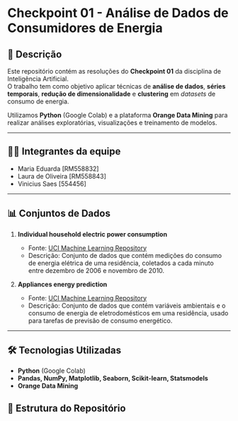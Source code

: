 # Checkpoint 01 - Análise de Dados de Consumidores de Energia  

## 📌 Descrição  
Este repositório contém as resoluções do **Checkpoint 01** da disciplina de Inteligência Artificial.  
O trabalho tem como objetivo aplicar técnicas de **análise de dados**, **séries temporais**, **redução de dimensionalidade** e **clustering** em *datasets* de consumo de energia.  

Utilizamos **Python** (Google Colab) e a plataforma **Orange Data Mining** para realizar análises exploratórias, visualizações e treinamento de modelos.  

---

## 👩‍💻 Integrantes da equipe  
- Maria Eduarda [RM558832]
- Laura de Oliveira [RM558843]
- Vinicius Saes  [554456]

---

## 📊 Conjuntos de Dados  

1. **Individual household electric power consumption**  
   - Fonte: [UCI Machine Learning Repository](https://archive.ics.uci.edu/dataset/235/individual+household+electric+power+consumption)  
   - Descrição: Conjunto de dados que contém medições do consumo de energia elétrica de uma residência, coletados a cada minuto entre dezembro de 2006 e novembro de 2010.  

2. **Appliances energy prediction**  
   - Fonte: [UCI Machine Learning Repository](https://archive.ics.uci.edu/dataset/374/appliances+energy+prediction)  
   - Descrição: Conjunto de dados que contém variáveis ambientais e o consumo de energia de eletrodomésticos em uma residência, usado para tarefas de previsão de consumo energético.  

---

## 🛠️ Tecnologias Utilizadas  
- **Python** (Google Colab)  
- **Pandas, NumPy, Matplotlib, Seaborn, Scikit-learn, Statsmodels**  
- **Orange Data Mining**  


## 📂 Estrutura do Repositório  
